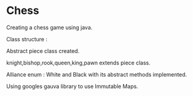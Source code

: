 # Chess

Creating a chess game using java.

Class structure : 

Abstract piece class created.

knight,bishop,rook,queen,king,pawn extends piece class.

Alliance enum : White and Black with its abstract methods implemented.

Using googles gauva library to use Immutable Maps.
